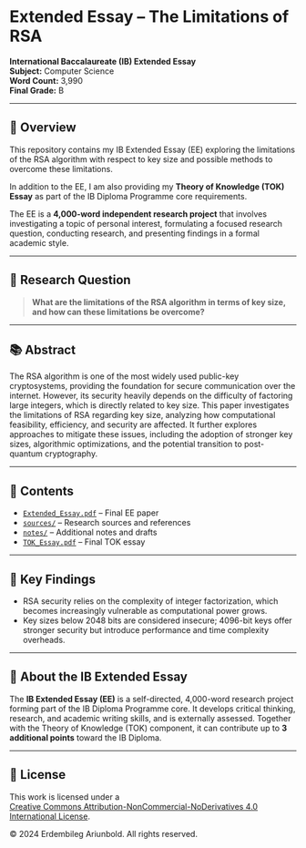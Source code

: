 # Extended Essay – The Limitations of RSA

**International Baccalaureate (IB) Extended Essay**  
**Subject:** Computer Science  
**Word Count:** 3,990  
**Final Grade:** B  

---

## 📄 Overview

This repository contains my IB Extended Essay (EE) exploring the limitations of the RSA algorithm with respect to key size and possible methods to overcome these limitations.

In addition to the EE, I am also providing my **Theory of Knowledge (TOK) Essay** as part of the IB Diploma Programme core requirements.

The EE is a **4,000-word independent research project** that involves investigating a topic of personal interest, formulating a focused research question, conducting research, and presenting findings in a formal academic style.

---

## 📝 Research Question

> **What are the limitations of the RSA algorithm in terms of key size, and how can these limitations be overcome?**

---

## 📚 Abstract

The RSA algorithm is one of the most widely used public-key cryptosystems, providing the foundation for secure communication over the internet. However, its security heavily depends on the difficulty of factoring large integers, which is directly related to key size. This paper investigates the limitations of RSA regarding key size, analyzing how computational feasibility, efficiency, and security are affected. It further explores approaches to mitigate these issues, including the adoption of stronger key sizes, algorithmic optimizations, and the potential transition to post-quantum cryptography.

---

## 📂 Contents

- [`Extended_Essay.pdf`](./Extended%20Essay.pdf) – Final EE paper  
- [`sources/`](./sources) – Research sources and references  
- [`notes/`](./notes) – Additional notes and drafts  
- [`TOK_Essay.pdf`](./TOK_Essay.pdf) – Final TOK essay  

---

## 🎯 Key Findings

- RSA security relies on the complexity of integer factorization, which becomes increasingly vulnerable as computational power grows.  
- Key sizes below 2048 bits are considered insecure; 4096-bit keys offer stronger security but introduce performance and time complexity overheads.

---

## 🏫 About the IB Extended Essay

The **IB Extended Essay (EE)** is a self-directed, 4,000-word research project forming part of the IB Diploma Programme core. It develops critical thinking, research, and academic writing skills, and is externally assessed. Together with the Theory of Knowledge (TOK) component, it can contribute up to **3 additional points** toward the IB Diploma.

---

## 📜 License

This work is licensed under a  
[Creative Commons Attribution-NonCommercial-NoDerivatives 4.0 International License](https://creativecommons.org/licenses/by-nc-nd/4.0/).  

© 2024 Erdembileg Ariunbold. All rights reserved.

